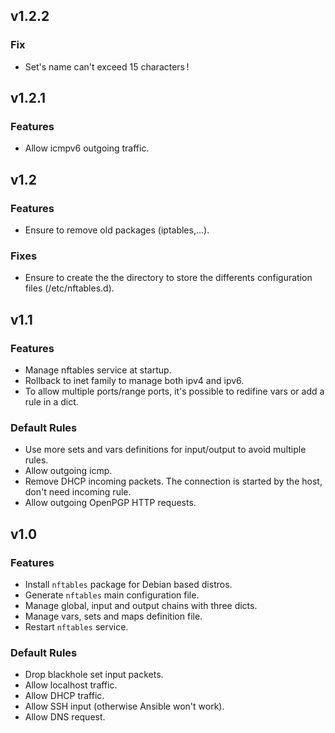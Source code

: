 
## v1.2.2

### Fix
* Set's name can't exceed 15 characters !

## v1.2.1

### Features
* Allow icmpv6 outgoing traffic.

## v1.2

### Features
* Ensure to remove old packages (iptables,…).

### Fixes
* Ensure to create the the directory to store the differents configuration files (/etc/nftables.d).

## v1.1

### Features
* Manage nftables service at startup.
* Rollback to inet family to manage both ipv4 and ipv6.
* To allow multiple ports/range ports, it's possible to redifine vars or add a rule in a dict.

### Default Rules
* Use more sets and vars definitions for input/output to avoid multiple rules.
* Allow outgoing icmp.
* Remove DHCP incoming packets. The connection is started by the host, don't need incoming rule.
* Allow outgoing OpenPGP HTTP requests.

## v1.0

### Features
* Install `nftables` package for Debian based distros.
* Generate `nftables` main configuration file.
* Manage global, input and output chains with three dicts.
* Manage vars, sets and maps definition file.
* Restart `nftables` service.

### Default Rules
* Drop blackhole set input packets.
* Allow localhost traffic.
* Allow DHCP traffic.
* Allow SSH input (otherwise Ansible won't work).
* Allow DNS request.
